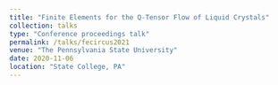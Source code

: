 ```yaml
---
title: "Finite Elements for the Q-Tensor Flow of Liquid Crystals"
collection: talks
type: "Conference proceedings talk"
permalink: /talks/fecircus2021
venue: "The Pennsylvania State University"
date: 2020-11-06
location: "State College, PA"
---
```

